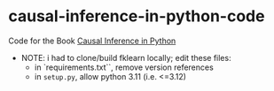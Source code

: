 # causal-inference-in-python-code
Code for the Book [Causal Inference in Python](https://www.oreilly.com/library/view/causal-inference-in/9781098140243/)


- NOTE: i had to clone/build fklearn locally; edit these files:
    - in `requirements.txt``, remove version references
    - in `setup.py`, allow python 3.11 (i.e. <=3.12)
